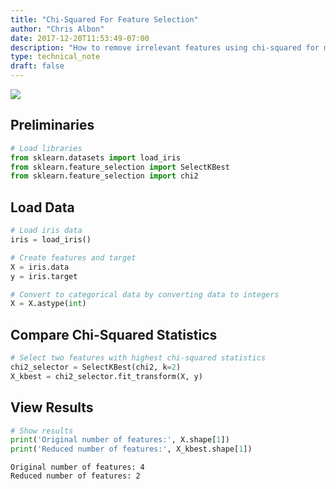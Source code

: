 ```yaml
---
title: "Chi-Squared For Feature Selection"
author: "Chris Albon"
date: 2017-12-20T11:53:49-07:00
description: "How to remove irrelevant features using chi-squared for machine learning in Python."
type: technical_note
draft: false
---
```

<a alt="chi-squared_for_feature_selection" href="https://machinelearningflashcards.com">
    <img src="/images/machine_learning_flashcards/Chi-Squared_For_Feature_Selection_print.png" class="flashcard center-block">
</a>

## Preliminaries


```python
# Load libraries
from sklearn.datasets import load_iris
from sklearn.feature_selection import SelectKBest
from sklearn.feature_selection import chi2
```

## Load Data


```python
# Load iris data
iris = load_iris()

# Create features and target
X = iris.data
y = iris.target

# Convert to categorical data by converting data to integers
X = X.astype(int)
```

## Compare Chi-Squared Statistics


```python
# Select two features with highest chi-squared statistics
chi2_selector = SelectKBest(chi2, k=2)
X_kbest = chi2_selector.fit_transform(X, y)
```

## View Results


```python
# Show results
print('Original number of features:', X.shape[1])
print('Reduced number of features:', X_kbest.shape[1])
```

    Original number of features: 4
    Reduced number of features: 2
    
